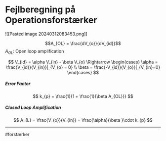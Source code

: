 # Fejlberegning på Operationsforstærker

![[Pasted image 20240312083453.png]]

$$A_{OL} = \frac{dV_{o}}{dV_{id}}$$
$A_{OL}$: Open loop amplification 

$$
V_{id} = \alpha V_{in} - \beta V_{o} \Rightarrow
\begin{cases}
\alpha = \frac{V_{id}}{V_{in}}|_{V_{o} = 0} \\
\beta = \frac{-V_{id}}{V_{o}}|_{V_{in}=0}
\end{cases}
$$

##### Error Factor
$$
k_{p} = \frac{1}{1 + \frac{1}{\beta A_{OL}}}
$$

##### Closed Loop Amplification

$$
A_{L} = \frac{V_{o}}{V_{in}} = \frac{\alpha}{\beta }\cdot k_{p}
$$


---
#forstærker